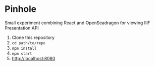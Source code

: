 # Pinhole

Small experiment combining React and OpenSeadragon for viewing IIIF Presentation API

1. Clone this repository
2. `cd path/to/repo`
3. `npm install`
4. `npm start`
5. [http://localhost:8080](http://localhost:8080)

